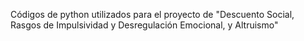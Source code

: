 Códigos de python utilizados para el proyecto de "Descuento Social, Rasgos de Impulsividad y Desregulación Emocional, y Altruismo"
